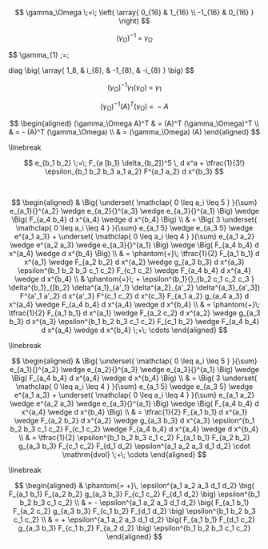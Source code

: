 
$$
  \gamma_\Omega
  \;=\;
  \left(
    \array{
      0_{16} & 1_{16}
      \\
      -1_{16} & 0_{16}
    }
  \right)
$$

$$
  (\gamma_\Omega)^{-1}
  \;=\;
  \gamma_\Omega
$$

$$
  \gamma_{1}
  \;=\;
  
  diag
  \big(
    \array{
      1_8, & i_{8}, & -1_{8}, & -i_{8}
    }
  \big)
$$

$$
  (\gamma_{\Omega})^{-1}
  \gamma_1
  (\gamma_{\Omega})
  \;=\;
  \gamma_1
$$

$$
  (\gamma_{\Omega})^{-1}
  (A)^{T}
  (\gamma_{\Omega})
  \;=\;
  -A
$$

$$
  \begin{aligned}
    (\gamma_\Omega A)^T
    & =
    (A)^T (\gamma_\Omega)^T
    \\
    & =
    -
    (A)^T (\gamma_\Omega)
    \\
    & =
    (\gamma_\Omega) (A)
  \end{aligned}
$$

\linebreak

$$
  e_{b_1 b_2}
  \;=\;
  F_{a [b_1} \delta_{b_2]}^5 \, d x^a
  +
  \tfrac{1}{3!}
  \epsilon_{b_1 b_2 b_3 a_1 a_2} F^{a_1 a_2} d x^{b_3}
$$

$$
  \,
$$

$$
  \begin{aligned}
    & 
    \Big(
    \underset{
      \mathclap{
        0 \leq a_i \leq 5 
      }
    }{\sum}
    e_{a_1}{}^{a_2} \wedge e_{a_2}{}^{a_3} \wedge e_{a_3}{}^{a_1}
    \Big)
    \wedge 
    \Big(
    F_{a_4 b_4} d x^{a_4} \wedge d x^{b_4}
    \Big)
    \\
    & =
    \Big(
    3
    \underset{
      \mathclap{
        0 \leq a_i \leq 4 
      }
    }{\sum}
    e_{a_1 5} \wedge e_{a_3 5} \wedge e^{a_1 a_3}
    +
    \underset{
      \mathclap{
        0 \leq a_i \leq 4 
      }
    }{\sum}
    e_{a_1 a_2} 
     \wedge 
    e^{a_2 a_3} 
     \wedge e_{a_3}{}^{a_1}    
    \Big)
    \wedge 
    \Big(
    F_{a_4 b_4} d x^{a_4} \wedge d x^{b_4}
    \Big)
    \\   
    & =
    \phantom{+}\;
    \tfrac{1}{2}
    F_{a_1 b_1} d x^{a_1}
     \wedge 
    F_{a_2 b_2} d x^{a_2}
      \wedge 
    g_{a_3 b_3}  d x^{a_3}
    \epsilon^{b_1 b_2 b_3 c_1 c_2} F_{c_1 c_2} 
      \wedge 
    F_{a_4 b_4} d x^{a_4} \wedge d x^{b_4}
    \\
    & \phantom{=}\; + 
    \epsilon^{b_1}{}_{b_2 c_1 c_2 c_3 }
    \delta^{b_1}_{[b_2}
    \delta^{a_1}_{a'_1}
    \delta^{a_2}_{a'_2}
    \delta^{a_3}_{a'_3]}
    F^{a'_1 a'_2} d x^{a'_3}
    F^{c_1 c_2} d x^{c_3}
    F_{a_1 a_2} g_{a_4 a_3} d x^{a_4}
      \wedge 
    F_{a_4 b_4} d x^{a_4} \wedge d x^{b_4}    
    \\
    & =
    \phantom{+}\;
    \tfrac{1}{2}
    F_{a_1 b_1} d x^{a_1}
     \wedge 
    F_{a_2 c_2} d x^{a_2}
      \wedge 
    g_{a_3 b_3}  d x^{a_3}
    \epsilon^{b_1 b_2 b_3 c_1 c_2} F_{c_1 b_2} 
      \wedge 
    F_{a_4 b_4} d x^{a_4} \wedge d x^{b_4}
    \;+\;
    \cdots
  \end{aligned}
$$


\linebreak


$$
  \begin{aligned}
    & 
    \Big(
      \underset{
        \mathclap{
          0 \leq a_i \leq 5 
        }
      }{\sum}
      e_{a_1}{}^{a_2} \wedge e_{a_2}{}^{a_3} \wedge e_{a_3}{}^{a_1}
    \Big)
    \wedge 
    \Big(
      F_{a_4 b_4} d x^{a_4} \wedge d x^{b_4}
    \Big)
    \\
    & =
    \Big(
    3
    \underset{
      \mathclap{
        0 \leq a_i \leq 4 
      }
    }{\sum}
    e_{a_1 5} \wedge e_{a_3 5} \wedge e^{a_1 a_3}
    +
    \underset{
      \mathclap{
        0 \leq a_i \leq 4 
      }
    }{\sum}
    e_{a_1 a_2} 
     \wedge 
    e^{a_2 a_3} 
     \wedge e_{a_3}{}^{a_1}    
    \Big)
    \wedge 
    \Big(
      F_{a_4 b_4} d x^{a_4} \wedge d x^{b_4}
    \Big)
    \\   
    & =
    \tfrac{1}{2}
    F_{a_1 b_1} d x^{a_1}
     \wedge 
    F_{a_2 b_2} d x^{a_2}
      \wedge 
    g_{a_3 b_3}  d x^{a_3}
    \epsilon^{b_1 b_2 b_3 c_1 c_2} F_{c_1 c_2} 
      \wedge 
    F_{a_4 b_4} d x^{a_4} \wedge d x^{b_4}
    \\  
    & =
    \tfrac{1}{2}
    \epsilon^{b_1 b_2 b_3 c_1 c_2} 
    F_{a_1 b_1} 
    F_{a_2 b_2} 
    g_{a_3 b_3} 
    F_{c_1 c_2} 
    F_{d_1 d_2} 
    \epsilon^{a_1 a_2 a_3 d_1 d_2}
    \cdot
    \mathrm{dvol}
    \;+\;
    \cdots
  \end{aligned}
$$

\linebreak

$$
  \begin{aligned}
    & \phantom{= +}\,
    \epsilon^{a_1 a_2 a_3 d_1 d_2} 
    \big(
      F_{a_1 b_1} 
      F_{a_2 b_2}
      g_{a_3 b_3}
      F_{c_1 c_2}
      F_{d_1 d_2}
    \big)
    \epsilon^{b_1 b_2 b_3 c_1 c_2}
    \\
    & =
    -
    \epsilon^{a_1 a_2 a_3 d_1 d_2} 
    \big(
      F_{a_1 b_1} 
      F_{a_2 c_2}
      g_{a_3 b_3}
      F_{c_1 b_2}
      F_{d_1 d_2}
    \big)
    \epsilon^{b_1 b_2 b_3 c_1 c_2}
    \\
    & =
    +
    \epsilon^{a_1 a_2 a_3 d_1 d_2} 
    \big(
      F_{a_1 b_1} 
      F_{d_1 c_2}
      g_{a_3 b_3}
      F_{c_1 b_2}
      F_{a_2 d_2}
    \big)
    \epsilon^{b_1 b_2 b_3 c_1 c_2}
  \end{aligned}
$$
